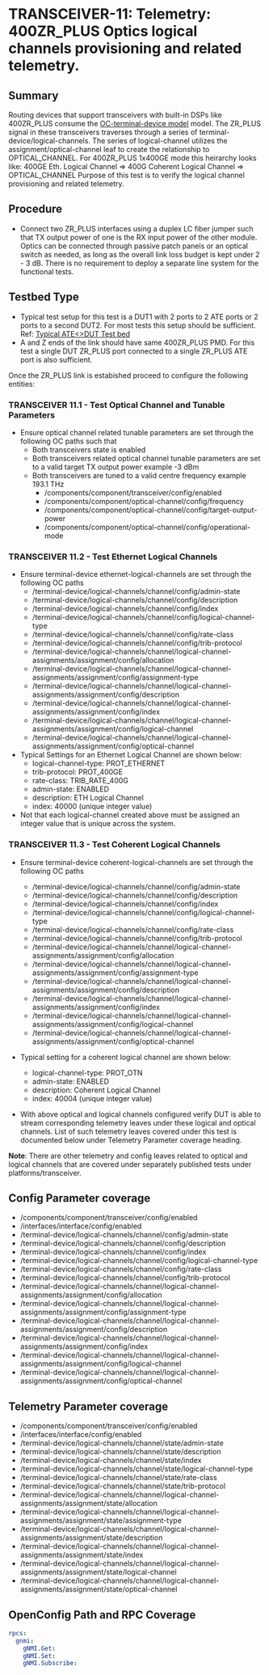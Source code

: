 # TRANSCEIVER-11: Telemetry: 400ZR_PLUS Optics logical channels provisioning and related telemetry.

## Summary

Routing devices that support transceivers with built-in DSPs like 400ZR_PLUS consume
the [OC-terminal-device model](https://openconfig.net/projects/models/schemadocs/jstree/openconfig-terminal-device.html)
model.
The ZR_PLUS signal in these transceivers traverses through a series of
terminal-device/logical-channels. The series of logical-channel utilizes the
assignment/optical-channel leaf to create the relationship to
OPTICAL_CHANNEL. For 400ZR_PLUS 1x400GE mode this heirarchy looks like:
400GE Eth. Logical Channel => 400G Coherent Logical Channel => OPTICAL_CHANNEL
Purpose of this test is to verify the logical channel provisioning and related
telemetry.

## Procedure

*   Connect two ZR_PLUS interfaces using a duplex LC fiber jumper such that TX
    output power of one is the RX input power of the other module. Optics can be
    connected through passive patch panels or an optical switch as needed, as
    long as the overall link loss budget is kept under 2 - 3 dB. There is no
    requirement to deploy a separate line system for the functional tests.

## Testbed Type
*   Typical test setup for this test is a DUT1 with 2 ports to 2 ATE ports or 2
    ports to a second DUT2. For most tests this setup should be sufficient.
    Ref: [Typical ATE<>DUT Test bed](https://github.com/openconfig/featureprofiles/blob/main/topologies/atedut_2.testbed)
*   A and Z ends of  the link should have same 400ZR_PLUS PMD. For this test a
    single DUT ZR_PLUS port connected to a single ZR_PLUS ATE port is also sufficient. 

Once the ZR_PLUS link is estabished proceed to configure the following entities:

### TRANSCEIVER 11.1 - Test Optical Channel and Tunable Parameters
*   Ensure optical channel related tunable parameters are set through the
    following OC paths such that
      * Both transceivers state is enabled
      * Both transceivers related optical channel tunable parameters are set
        to a valid target TX output power example -3 dBm
      * Both transceivers are tuned to a valid centre frequency
        example 193.1 THz
        * /components/component/transceiver/config/enabled
        * /components/component/optical-channel/config/frequency
        * /components/component/optical-channel/config/target-output-power
        * /components/component/optical-channel/config/operational-mode

### TRANSCEIVER 11.2 - Test Ethernet Logical Channels 
* Ensure terminal-device ethernet-logical-channels  are set through the
  following OC paths
    * /terminal-device/logical-channels/channel/config/admin-state
    * /terminal-device/logical-channels/channel/config/description
    * /terminal-device/logical-channels/channel/config/index
    * /terminal-device/logical-channels/channel/config/logical-channel-type
    * /terminal-device/logical-channels/channel/config/rate-class
    * /terminal-device/logical-channels/channel/config/trib-protocol
    * /terminal-device/logical-channels/channel/logical-channel-assignments/assignment/config/allocation
    * /terminal-device/logical-channels/channel/logical-channel-assignments/assignment/config/assignment-type
    * /terminal-device/logical-channels/channel/logical-channel-assignments/assignment/config/description
    * /terminal-device/logical-channels/channel/logical-channel-assignments/assignment/config/index
    * /terminal-device/logical-channels/channel/logical-channel-assignments/assignment/config/logical-channel
    * /terminal-device/logical-channels/channel/logical-channel-assignments/assignment/config/optical-channel
* Typical Settings for an Ethernet Logical Channel are shown below:
    * logical-channel-type: PROT_ETHERNET
    * trib-protocol: PROT_400GE
    * rate-class: TRIB_RATE_400G
    * admin-state: ENABLED
    * description: ETH Logical Channel
    * index: 40000 (unique integer value)
*   Not that each logical-channel created above must be assigned an integer value that
    is unique across the system.

### TRANSCEIVER 11.3 - Test Coherent Logical Channels 
* Ensure terminal-device coherent-logical-channels are set through the
  following OC paths
    * /terminal-device/logical-channels/channel/config/admin-state
    * /terminal-device/logical-channels/channel/config/description
    * /terminal-device/logical-channels/channel/config/index
    * /terminal-device/logical-channels/channel/config/logical-channel-type
    * /terminal-device/logical-channels/channel/config/rate-class
    * /terminal-device/logical-channels/channel/config/trib-protocol
    * /terminal-device/logical-channels/channel/logical-channel-assignments/assignment/config/allocation
    * /terminal-device/logical-channels/channel/logical-channel-assignments/assignment/config/assignment-type
    * /terminal-device/logical-channels/channel/logical-channel-assignments/assignment/config/description
    * /terminal-device/logical-channels/channel/logical-channel-assignments/assignment/config/index
    * /terminal-device/logical-channels/channel/logical-channel-assignments/assignment/config/logical-channel
    * /terminal-device/logical-channels/channel/logical-channel-assignments/assignment/config/optical-channel  
*   Typical setting for a coherent logical channel are shown below:
      * logical-channel-type: PROT_OTN
      * admin-state: ENABLED
      * description: Coherent Logical Channel
      * index: 40004 (unique integer value)

* With above optical and logical channels configured verify DUT is able to
  stream corresponding telemetry leaves under these logical and optical
  channels. List of such telemetry leaves covered under this test is documented
  below under Telemetry Parameter coverage heading.

**Note**: There are other telemetry and config leaves related to optical and
          logical channels that are covered under separately published tests
          under platforms/transceiver.

## Config Parameter coverage

*   /components/component/transceiver/config/enabled
*   /interfaces/interface/config/enabled 
*   /terminal-device/logical-channels/channel/config/admin-state
*   /terminal-device/logical-channels/channel/config/description
*   /terminal-device/logical-channels/channel/config/index
*   /terminal-device/logical-channels/channel/config/logical-channel-type
*   /terminal-device/logical-channels/channel/config/rate-class
*   /terminal-device/logical-channels/channel/config/trib-protocol
*   /terminal-device/logical-channels/channel/logical-channel-assignments/assignment/config/allocation
*   /terminal-device/logical-channels/channel/logical-channel-assignments/assignment/config/assignment-type
*   /terminal-device/logical-channels/channel/logical-channel-assignments/assignment/config/description
*   /terminal-device/logical-channels/channel/logical-channel-assignments/assignment/config/index
*   /terminal-device/logical-channels/channel/logical-channel-assignments/assignment/config/logical-channel
*   /terminal-device/logical-channels/channel/logical-channel-assignments/assignment/config/optical-channel

## Telemetry Parameter coverage

*   /components/component/transceiver/config/enabled
*   /interfaces/interface/config/enabled 
*   /terminal-device/logical-channels/channel/state/admin-state
*   /terminal-device/logical-channels/channel/state/description
*   /terminal-device/logical-channels/channel/state/index
*   /terminal-device/logical-channels/channel/state/logical-channel-type
*   /terminal-device/logical-channels/channel/state/rate-class
*   /terminal-device/logical-channels/channel/state/trib-protocol
*   /terminal-device/logical-channels/channel/logical-channel-assignments/assignment/state/allocation
*   /terminal-device/logical-channels/channel/logical-channel-assignments/assignment/state/assignment-type
*   /terminal-device/logical-channels/channel/logical-channel-assignments/assignment/state/description
*   /terminal-device/logical-channels/channel/logical-channel-assignments/assignment/state/index
*   /terminal-device/logical-channels/channel/logical-channel-assignments/assignment/state/logical-channel
*   /terminal-device/logical-channels/channel/logical-channel-assignments/assignment/state/optical-channel

## OpenConfig Path and RPC Coverage
```yaml
rpcs:
  gnmi:
    gNMI.Get:
    gNMI.Set:
    gNMI.Subscribe:
```
